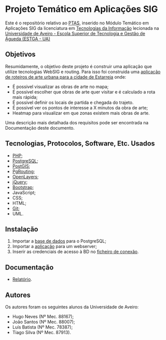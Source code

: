 # Projeto Temático em Aplicações SIG

Este é o repositório relativo ao [PTAS](https://www.ua.pt/estga/uc/13449), inserido no Módulo Temático em Aplicações SIG da licenciatura em [Tecnologias da Informação](https://www.ua.pt/estga/course/63/?p=2) lecionada na [Universidade de Aveiro - Escola Superior de Tecnologia e Gestão de Águeda (ESTGA - UA)](https://www.ua.pt/estga/Default.aspx)

## Objetivos

Resumidamente, o objetivo deste projeto é construir uma aplicação que utilize tecnologias WebSIG e routing. Para isso foi construida uma [aplicação de roteiros de arte urbana para a cidade de Estarreja](https://www.gis4cloud.com/ptas_grupo3_2019/) onde:
- É possivel visualizar as obras de arte no mapa;
- É possivel escolher que obras de arte quer visitar e é calculado a rota mais rápida;
- É possivel definir os locais de partida e chegada do trajeto.
- É possivel ver os pontos de interesse a X minutos da obra de arte;
- Heatmap para visualizar em que zonas existem mais obras de arte.

Uma descrição mais detalhada dos requisitos pode ser encontrada na Documentação deste documento. 

## Tecnologias, Protocolos, Software, Etc. Usados

- [PHP](https://www.php.net/);
- [PostgreSQL](https://www.postgresql.org/);
- [PostGIS](https://postgis.net/);
- [PgRouting](https://pgrouting.org/);
- [OpenLayers](https://openlayers.org/);
- [jQuery](https://jquery.com/);
- [Bootstrap](https://getbootstrap.com/);
- JavaScript;
- CSS;
- HTML;
- [Git](https://git-scm.com/);
- UML.

## Instalação

1. Importar a [base de dados](database.sql) para o PostgreSQL;
1. Importar a [aplicação](app) para um webserver;
1. Inserir as credenciais de acesso à BD no [ficheiro de conexão](app/php/db_connection.php).

## Documentação

- [Relatório](Relatorio.pdf).

## Autores

Os autores foram os seguintes alunos da Universidade de Aveiro:
- Hugo Neves (Nº Mec. 88167);
- João Santos (Nº Mec. 88007);            
- Luís Batista (Nº Mec. 78387);               
- Tiago Silva (Nº Mec. 87913).     
